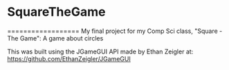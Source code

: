 # SquareTheGame
==================
My final project for my Comp Sci class, "Square - The Game": A game about circles  
  
This was built using the JGameGUI API made by Ethan Zeigler at: https://github.com/EthanZeigler/JGameGUI
